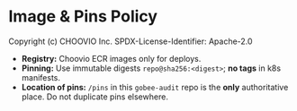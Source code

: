# Image & Pins Policy
Copyright (c) CHOOVIO Inc.
SPDX-License-Identifier: Apache-2.0

- **Registry:** Choovio ECR images only for deploys.
- **Pinning:** Use immutable digests `repo@sha256:<digest>`; **no tags** in k8s manifests.
- **Location of pins:** `/pins` in this `gobee-audit` repo is the **only** authoritative place. Do not duplicate pins elsewhere.
